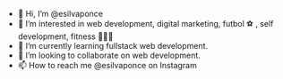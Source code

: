 - 👋 Hi, I’m @esilvaponce
- 👀 I’m interested in web development, digital marketing, futbol ⚽️ , self development, fitness 🏋🏼‍♀️
- 🌱 I’m currently learning fullstack web development.
- 💞️ I’m looking to collaborate on web development.
- 📫 How to reach me @esilvaponce on Instagram

<!---
esilvaponce/esilvaponce is a ✨ special ✨ repository because its `README.md` (this file) appears on your GitHub profile.
You can click the Preview link to take a look at your changes.
--->

